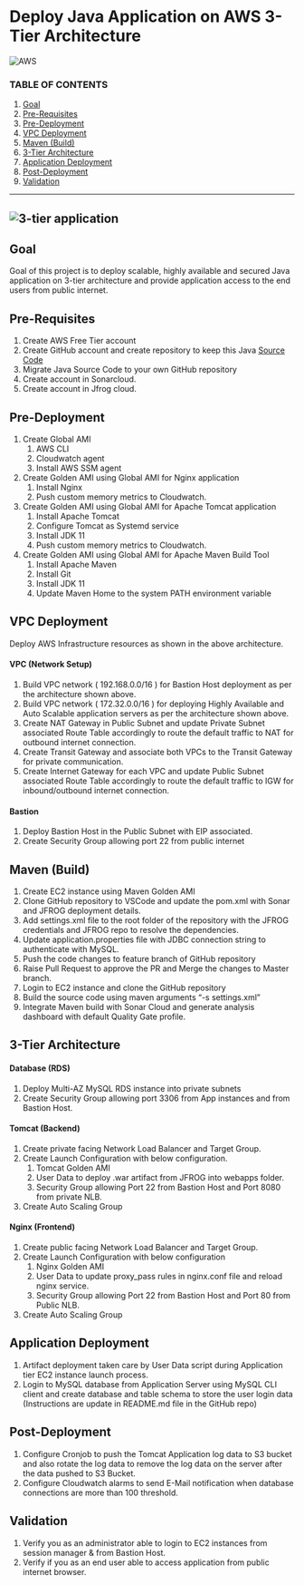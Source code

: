 # Deploy Java Application on AWS 3-Tier Architecture

![AWS](https://imgur.com/b9iHwVc.png)

### TABLE OF CONTENTS
1. [Goal](https://github.com/rb-balaji/DevOps_Projects/blob/dc649f64281d6e7be5f53ab1cf7effb2405b9b45/Deploy%20Java%20Application%20on%20AWS%203-Tier%20Architecture/README.md#goal)
2. [Pre-Requisites](https://github.com/rb-balaji/DevOps_Projects/blob/dc649f64281d6e7be5f53ab1cf7effb2405b9b45/Deploy%20Java%20Application%20on%20AWS%203-Tier%20Architecture/README.md#pre-requisites)
3. [Pre-Deployment](https://github.com/rb-balaji/DevOps_Projects/blob/dc649f64281d6e7be5f53ab1cf7effb2405b9b45/Deploy%20Java%20Application%20on%20AWS%203-Tier%20Architecture/README.md#pre-deployment)
4. [VPC Deployment](https://github.com/rb-balaji/DevOps_Projects/blob/dc649f64281d6e7be5f53ab1cf7effb2405b9b45/Deploy%20Java%20Application%20on%20AWS%203-Tier%20Architecture/README.md#vpc-deployment)
5. [Maven (Build)](https://github.com/rb-balaji/DevOps_Projects/blob/dc649f64281d6e7be5f53ab1cf7effb2405b9b45/Deploy%20Java%20Application%20on%20AWS%203-Tier%20Architecture/README.md#maven-build)
6. [3-Tier Architecture](https://github.com/rb-balaji/DevOps_Projects/blob/dc649f64281d6e7be5f53ab1cf7effb2405b9b45/Deploy%20Java%20Application%20on%20AWS%203-Tier%20Architecture/README.md#3-tier-architecture)
7. [Application Deployment](https://github.com/rb-balaji/DevOps_Projects/blob/dc649f64281d6e7be5f53ab1cf7effb2405b9b45/Deploy%20Java%20Application%20on%20AWS%203-Tier%20Architecture/README.md#application-deployment)
8. [Post-Deployment](https://github.com/rb-balaji/DevOps_Projects/blob/dc649f64281d6e7be5f53ab1cf7effb2405b9b45/Deploy%20Java%20Application%20on%20AWS%203-Tier%20Architecture/README.md#post-deployment)
9. [Validation](https://github.com/rb-balaji/DevOps_Projects/blob/dc649f64281d6e7be5f53ab1cf7effb2405b9b45/Deploy%20Java%20Application%20on%20AWS%203-Tier%20Architecture/README.md#validation)
---

![3-tier application](https://imgur.com/3XF0tlJ.png)
---
## Goal
Goal of this project is to deploy scalable, highly available and secured Java application on 3-tier architecture and provide application access to the end users from public internet.

## Pre-Requisites

1. Create AWS Free Tier account
2. Create GitHub account and create repository to keep this Java [Source Code](https://github.com/rb-balaji/DevOps_Projects/tree/dc649f64281d6e7be5f53ab1cf7effb2405b9b45/Deploy%20Java%20Application%20on%20AWS%203-Tier%20Architecture/Java-Login-App)
3. Migrate Java Source Code to your own GitHub repository
4. Create account in Sonarcloud.
5. Create account in Jfrog cloud.

## Pre-Deployment

1. Create Global AMI
    1. AWS CLI
    2. Cloudwatch agent
    3. Install AWS SSM agent
2. Create Golden AMI using Global AMI for Nginx application
    1. Install Nginx
    2. Push custom memory metrics to Cloudwatch.
3. Create Golden AMI using Global AMI for Apache Tomcat application
    1. Install Apache Tomcat
    2. Configure Tomcat as Systemd service
    3. Install JDK 11
    4. Push custom memory metrics to Cloudwatch.
4. Create Golden AMI using Global AMI for Apache Maven Build Tool
    1. Install Apache Maven
    2. Install Git
    3. Install JDK 11
    4. Update Maven Home to the system PATH environment variable

## VPC Deployment   
Deploy AWS Infrastructure resources as shown in the above architecture.

#### VPC (Network Setup)

1. Build VPC network ( 192.168.0.0/16 ) for Bastion Host deployment as per the architecture shown above.
2. Build VPC network ( 172.32.0.0/16 ) for deploying Highly Available and Auto Scalable application servers as per the architecture shown above.
3. Create NAT Gateway in Public Subnet and update Private Subnet associated Route Table accordingly to route the default traffic to NAT for outbound internet connection.
4. Create Transit Gateway and associate both VPCs to the Transit Gateway  for private communication.
5. Create Internet Gateway for each VPC and update Public Subnet associated Route Table accordingly to route the default traffic to IGW for inbound/outbound internet connection.

#### Bastion

1. Deploy Bastion Host in the Public Subnet with EIP associated.
2. Create Security Group allowing port 22 from public internet

## Maven (Build)

1. Create EC2 instance using Maven Golden AMI
2. Clone GitHub repository to VSCode and update the pom.xml with Sonar and JFROG deployment details.
3. Add settings.xml file to the root folder of the repository with the JFROG credentials and JFROG repo to resolve the dependencies.
4. Update application.properties file with JDBC connection string to authenticate with MySQL.
5. Push the code changes to feature branch of GitHub repository
6. Raise Pull Request to approve the PR and Merge the changes to Master branch.
7. Login to EC2 instance and clone the GitHub repository
8. Build the source code using  maven arguments “-s settings.xml”
9. Integrate Maven build with Sonar Cloud and generate analysis dashboard with default Quality Gate profile.

## 3-Tier Architecture

#### Database (RDS)
1. Deploy Multi-AZ MySQL RDS instance into private subnets
2. Create Security Group allowing port 3306 from App instances and from Bastion Host.

#### Tomcat (Backend)
1. Create private facing Network Load Balancer and Target Group.
2. Create Launch Configuration with below configuration.
    1. Tomcat Golden AMI
    2. User Data to deploy .war artifact from JFROG into webapps folder.
    3. Security Group allowing Port 22 from Bastion Host and Port 8080 from private NLB.
3. Create Auto Scaling Group

#### Nginx (Frontend)
1. Create public facing Network Load Balancer and Target Group.
2. Create Launch Configuration with below configuration
    1. Nginx Golden AMI
    2. User Data to update proxy_pass rules in nginx.conf file and reload nginx service.
    3. Security Group allowing Port 22 from Bastion Host and Port 80 from Public NLB.
3. Create Auto Scaling Group

## Application Deployment

1. Artifact deployment taken care by User Data script during  Application tier EC2 instance launch process.
2. Login to MySQL database from Application Server using MySQL CLI client and create database and table schema to store the user login data (Instructions are update in README.md file in the GitHub repo)

## Post-Deployment

1. Configure Cronjob to push the Tomcat Application log data to S3 bucket and also rotate the log data to remove the log data on the server after the data pushed to S3 Bucket.
2. Configure Cloudwatch alarms to send E-Mail notification when database connections are more than 100 threshold.

## Validation

1. Verify you as an administrator able to login to EC2 instances from session manager & from Bastion Host.
2. Verify if you as an end user able to access application from public internet browser.